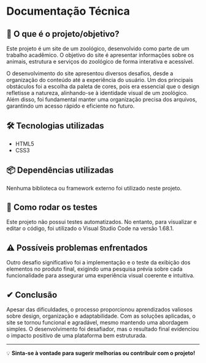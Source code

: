 # Documentação Técnica

## 📌 O que é o projeto/objetivo?
Este projeto é um site de um zoológico, desenvolvido como parte de um trabalho acadêmico. O objetivo do site é apresentar informações sobre os animais, estrutura e serviços do zoológico de forma interativa e acessível.

O desenvolvimento do site apresentou diversos desafios, desde a organização do conteúdo até a experiência do usuário. Um dos principais obstáculos foi a escolha da paleta de cores, pois era essencial que o design refletisse a natureza, alinhando-se à identidade visual de um zoológico. Além disso, foi fundamental manter uma organização precisa dos arquivos, garantindo um acesso rápido e eficiente no futuro.

## 🛠 Tecnologias utilizadas
- HTML5
- CSS3

## 📦 Dependências utilizadas
Nenhuma biblioteca ou framework externo foi utilizado neste projeto.

## 🧪 Como rodar os testes
Este projeto não possui testes automatizados. No entanto, para visualizar e editar o código, foi utilizado o Visual Studio Code na versão 1.68.1.

## ⚠ Possíveis problemas enfrentados
Outro desafio significativo foi a implementação e o teste da exibição dos elementos no produto final, exigindo uma pesquisa prévia sobre cada funcionalidade para assegurar uma experiência visual coerente e intuitiva.

## ✔ Conclusão
Apesar das dificuldades, o processo proporcionou aprendizados valiosos sobre design, organização e adaptabilidade. Com as soluções aplicadas, o site se tornou funcional e agradável, mesmo mantendo uma abordagem simples. O desenvolvimento foi desafiador, mas o resultado final evidenciou o impacto positivo de uma plataforma bem estruturada.

---
💡 **Sinta-se à vontade para sugerir melhorias ou contribuir com o projeto!**

